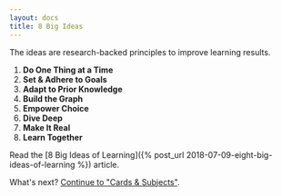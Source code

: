 ```yaml
---
layout: docs
title: 8 Big Ideas
---
```


The ideas are research-backed principles to improve learning results.

1. **Do One Thing at a Time**
2. **Set & Adhere to Goals**
3. **Adapt to Prior Knowledge**
4. **Build the Graph**
5. **Empower Choice**
6. **Dive Deep**
7. **Make It Real**
8. **Learn Together**

Read the [8 Big Ideas of Learning]({% post_url 2018-07-09-eight-big-ideas-of-learning %}) article.

What's next? [Continue to "Cards & Subjects"](/cards-subjects).
